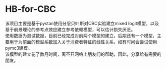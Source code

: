 # HB-for-CBC
  该项目主要是基于pystan使用分层贝叶斯对CBC实验建立mixed logit模型，以及基于前景理论的参考点效应建立参考依赖模型，可以估计损失厌恶。
  <br/> 
  使用数据为测试数据，目前已经完成对前两个模型的建立，后期还有一个模型，主要用于为前面的模型系数加入关于消费者特征的线性关系，如有时间会尝试使用pymc3建模。
  <br/> 
  该模型的建立花了数月时间，离不开网络上朋友们的帮助，因此，分享给有需要的朋友。
